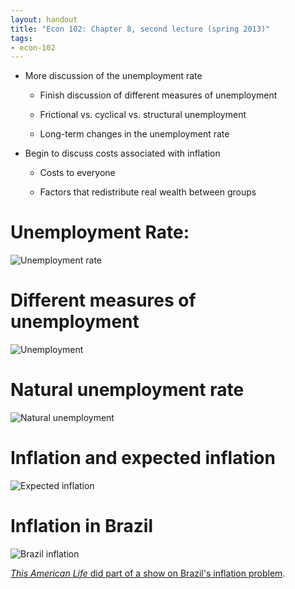 ```yaml
---
layout: handout
title: "Econ 102: Chapter 8, second lecture (spring 2013)"
tags:
- econ-102
---
```


* More discussion of the unemployment rate

  * Finish discussion of different measures of unemployment

  * Frictional vs. cyclical vs. structural unemployment

  * Long-term changes in the unemployment rate

* Begin to discuss costs associated with inflation

  * Costs to everyone

  * Factors that redistribute real wealth between groups

# Unemployment Rate:
![Unemployment rate](http://research.stlouisfed.org/fredgraph.png?g=ewz)

# Different measures of unemployment

![Unemployment](http://research.stlouisfed.org/fredgraph.png?g=eXd)

# Natural unemployment rate

![Natural unemployment](http://research.stlouisfed.org/fredgraph.png?g=f2k)

# Inflation and expected inflation

![Expected inflation](http://research.stlouisfed.org/fredgraph.png?g=f2l)

# Inflation in Brazil

![Brazil inflation](http://research.stlouisfed.org/fredgraph.png?g=f2m)

[*This American Life* did part of a show on Brazil's inflation problem](http://www.thisamericanlife.org/radio-archives/episode/423/the-invention-of-money?act=1).
